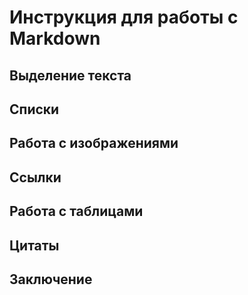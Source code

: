 # Инструкция для работы с Markdown
## Выделение текста 
## Списки
## Работа с изображениями
## Ссылки
## Работа с таблицами
## Цитаты
## Заключение